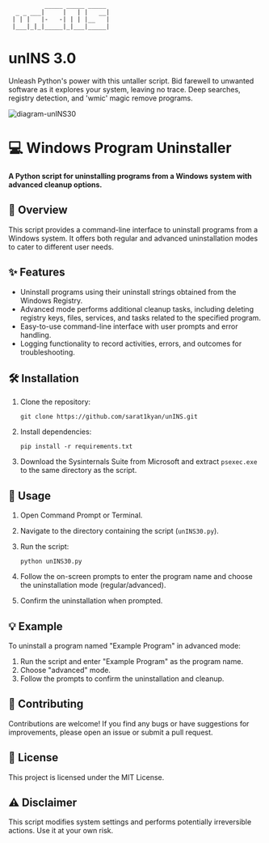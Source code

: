                                 
              _____ _____ _____ 
      _ _ ___|     |   | |   __|
     | | |   |-   -| | | |__   |
     |___|_|_|_____|_|___|_____|
                                                         

# unINS 3.0
Unleash Python's power with this untaller script. Bid farewell to unwanted software as it explores your system, leaving no trace. Deep searches, registry detection, and 'wmic' magic remove programs.

![diagram-unINS30](https://github.com/sarat1kyan/unINS/assets/91123731/b80db934-d222-4608-84c8-4e60e5a0cc44)

# 💻 Windows Program Uninstaller

**A Python script for uninstalling programs from a Windows system with advanced cleanup options.**

## 📝 Overview

This script provides a command-line interface to uninstall programs from a Windows system. It offers both regular and advanced uninstallation modes to cater to different user needs.

## ✨ Features

- Uninstall programs using their uninstall strings obtained from the Windows Registry.
- Advanced mode performs additional cleanup tasks, including deleting registry keys, files, services, and tasks related to the specified program.
- Easy-to-use command-line interface with user prompts and error handling.
- Logging functionality to record activities, errors, and outcomes for troubleshooting.

## 🛠️ Installation

1. Clone the repository:

   ```
   git clone https://github.com/sarat1kyan/unINS.git
   ```

2. Install dependencies:

   ```
   pip install -r requirements.txt
   ```

3. Download the Sysinternals Suite from Microsoft and extract `psexec.exe` to the same directory as the script.

## 🚀 Usage

1. Open Command Prompt or Terminal.

2. Navigate to the directory containing the script (`unINS30.py`).

3. Run the script:

   ```
   python unINS30.py
   ```

4. Follow the on-screen prompts to enter the program name and choose the uninstallation mode (regular/advanced).

5. Confirm the uninstallation when prompted.

## 💡 Example

To uninstall a program named "Example Program" in advanced mode:

1. Run the script and enter "Example Program" as the program name.
2. Choose "advanced" mode.
3. Follow the prompts to confirm the uninstallation and cleanup.

## 🤝 Contributing

Contributions are welcome! If you find any bugs or have suggestions for improvements, please open an issue or submit a pull request.

## 📄 License

This project is licensed under the MIT License.

## ⚠️ Disclaimer

This script modifies system settings and performs potentially irreversible actions. Use it at your own risk.
